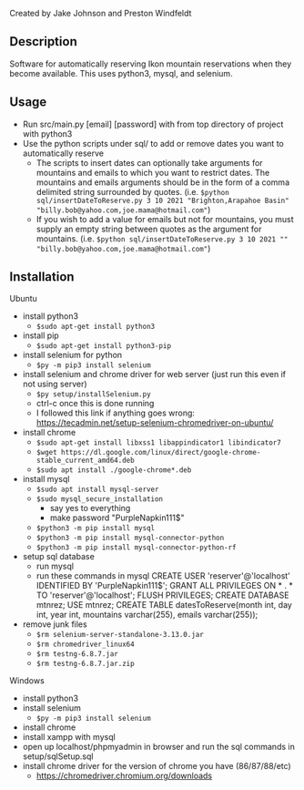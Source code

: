 Created by Jake Johnson and Preston Windfeldt

## Description

Software for automatically reserving Ikon mountain reservations when they become available. This uses python3, mysql, and selenium.

## Usage

- Run src/main.py [email] [password] with from top directory of project with python3
- Use the python scripts under sql/ to add or remove dates you want to automatically reserve
  - The scripts to insert dates can optionally take arguments for mountains and emails to which you want to restrict dates. The mountains and emails arguments should be in the form of a comma delimited string surrounded by quotes. (i.e. `$python sql/insertDateToReserve.py 3 10 2021 "Brighton,Arapahoe Basin" "billy.bob@yahoo.com,joe.mama@hotmail.com"`)
  - If you wish to add a value for emails but not for mountains, you must supply an empty string between quotes as the argument for mountains. (i.e. `$python sql/insertDateToReserve.py 3 10 2021 "" "billy.bob@yahoo.com,joe.mama@hotmail.com"`)

## Installation

Ubuntu
- install python3
	- `$sudo apt-get install python3`
- install pip
	- `$sudo apt-get install python3-pip`
- install selenium for python
	- `$py -m pip3 install selenium`
- install selenium and chrome driver for web server (just run this even if not using server)
	- `$py setup/installSelenium.py`
	- ctrl-c once this is done running
	- I followed this link if anything goes wrong: https://tecadmin.net/setup-selenium-chromedriver-on-ubuntu/
- install chrome
	- `$sudo apt-get install libxss1 libappindicator1 libindicator7`
	- `$wget https://dl.google.com/linux/direct/google-chrome-stable_current_amd64.deb`
	- `$sudo apt install ./google-chrome*.deb`
- install mysql
	- `$sudo apt install mysql-server`
	- `$sudo mysql_secure_installation`
		- say yes to everything
		- make password "PurpleNapkin111$"
	- `$python3 -m pip install mysql`
  - `$python3 -m pip install mysql-connector-python`
  - `$python3 -m pip install mysql-connector-python-rf`
- setup sql database
	- run mysql
	- run these commands in mysql
            CREATE USER 'reserver'@'localhost' IDENTIFIED BY 'PurpleNapkin111$';
            GRANT ALL PRIVILEGES ON * . * TO 'reserver'@'localhost';
            FLUSH PRIVILEGES;
            CREATE DATABASE mtnrez;
            USE mtnrez;
            CREATE TABLE datesToReserve(month int, day int, year int, mountains varchar(255), emails varchar(255));
- remove junk files
	- `$rm selenium-server-standalone-3.13.0.jar`
	- `$rm chromedriver_linux64`
	- `$rm testng-6.8.7.jar`
	- `$rm testng-6.8.7.jar.zip`

Windows
- install python3
- install selenium
	- `$py -m pip3 install selenium`
- install chrome
- install xampp with mysql
- open up localhost/phpmyadmin in browser and run the sql commands in setup/sqlSetup.sql
- install chrome driver for the version of chrome you have (86/87/88/etc)
	- https://chromedriver.chromium.org/downloads

